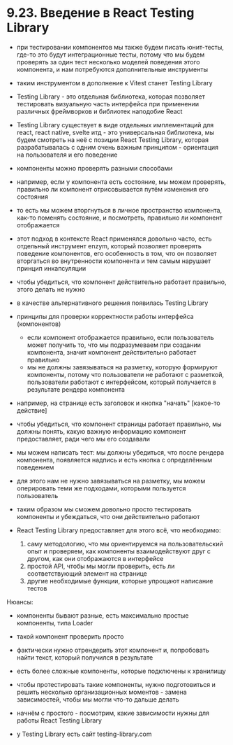 # 9.23. Введение в React Testing Library

- при тестировании компонентов мы также будем писать юнит-тесты, где-то это будут интеграционные тесты, потому что мы будем проверять за один тест несколько моделей поведения этого компонента, и нам потребуются дополнительные инструменты
- таким инструментом в дополнение к Vitest станет Testing Library
- Testing Library - это отдельная библиотека, которая позволяет тестировать визуальную часть интерфейса при применении различных фреймворков и библиотек наподобие React
- Testing Library существует в виде отдельных имплементаций для react, react native, svelte итд - это универсальная библиотека, мы будем смотреть на неё с позиции React Testing Library, которая разрабатывалась с одним очень важным принципом - ориентация на пользователя и его поведение
- компоненты можно проверять разными способами
- например, если у компонента есть состояние, мы можем проверять, правильно ли компонент отрисовывается путём изменения его состояния
- то есть мы можем вторгнуться в личное пространство компонента, как-то поменять состояние, и посмотреть, правильно ли компонент отображается
- этот подход в контексте React применялся довольно часто, есть отдельный инструмент enzym, который позволяет проверять поведение компонентов, его особенность в том, что он позволяет вторгаться во внутренности компонента и тем самым нарушает принцип инкапсуляции
- чтобы убедиться, что компонент действительно работает правильно, этого делать не нужно
- в качестве альтернативного решения появилась Testing Library
- принципы для проверки корректности работы интерфейса (компонентов)
    - если компонент отображается правильно, если пользователь может получить то, что мы подразумеваем при создании компонента, значит компонент действительно работает правильно
    - мы не должны завязываться на разметку, которую формируют компоненты, потому что пользователи не работают с разметкой, пользователи работают с интерфейсом, который получается в результате рендера компонента

- например, на странице есть заголовок и кнопка "начать" [какое-то действие]
- чтобы убедиться, что компонент страницы работает правильно, мы должны понять, какую важную информацию компонент предоставляет, ради чего мы его создавали
- мы можем написать тест: мы должны убедиться, что после рендера компонента, появляется надпись и есть кнопка с определённым поведением
- для этого нам не нужно завязываться на разметку, мы можем оперировать теми же подходами, которыми пользуется пользователь
- таким образом мы сможем довольно просто тестировать компоненты и убеждаться, что они действительно работают

- React Testing Library предоставляет для этого всё, что необходимо: 
    1. саму методологию, что мы ориентируемся на пользовательский опыт и проверяем, как компоненты взаимодействуют друг с другом, как они отображаются в интерфейсе
    2. простой API, чтобы мы могли проверить, есть ли соответствующий элемент на странице
    3. другие необходимые функции, которые упрощают написание тестов

Нюансы:
- компоненты бывают разные, есть максимально простые компоненты, типа Loader
- такой компонент проверить просто
- фактически нужно отрендерить этот компонент и, попробовать найти текст, который получился в результате
- есть более сложные компоненты, которые подключены к хранилищу
- чтобы протестировать такие компоненты, нужно подготовиться и решить несколько организационных моментов - замена зависимостей, чтобы мы могли что-то дальше делать

- начнём с простого - посмотрим, какие зависимости нужны для работы React Testing Library

- у Testing Library есть сайт testing-library.com
